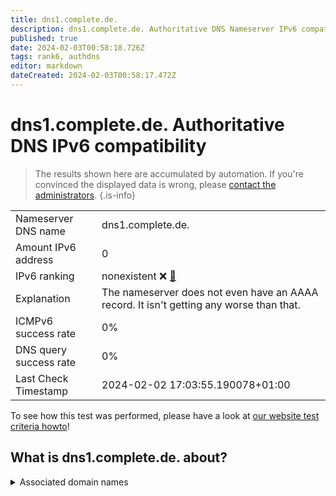 ```yaml
---
title: dns1.complete.de.
description: dns1.complete.de. Authoritative DNS Nameserver IPv6 compatibility
published: true
date: 2024-02-03T00:58:18.726Z
tags: rank6, authdns
editor: markdown
dateCreated: 2024-02-03T00:58:17.472Z
---
```


# dns1.complete.de. Authoritative DNS IPv6 compatibility

> The results shown here are accumulated by automation. If you're convinced the displayed data is wrong, please [contact the administrators](/howto/chat). 
{.is-info}




|   |   |
| - | - |
| Nameserver DNS name | dns1.complete.de.
| Amount IPv6 address | 0
| IPv6 ranking | nonexistent :x: [🔗](/howto/ranking) |
| Explanation | The nameserver does not even have an AAAA record. It isn't getting any worse than that. |
| ICMPv6 success rate | 0%|
| DNS query success rate | 0% |
| Last Check Timestamp | 2024-02-02 17:03:55.190078+01:00 |

To see how this test was performed, please have a look at [our website test criteria howto](/howto/testcriteria/authdns)!


## What is dns1.complete.de. about?






<details>
<summary>Associated domain names</summary>

www.complete.de

</details>
